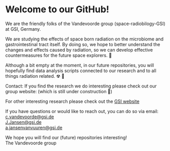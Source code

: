 # Welcome to our GitHub!

We are the friendly folks of the Vandevoorde group (space-radiobilogy-GSI) at GSI, Germany.


We are studying the effects of space born radiation on the microbiome and gastrointestinal tract itself.
By doing so, we hope to better understand the changes and effects caused by radiation, so we can develop effective countermeasures for the future space explorers. 🚀

Although a bit empty at the moment, in our future repositories, you will hopefully find data analysis scripts connected to our research and to all things radiation related. ☢ 🙂


Contact:
If you find the research we do interesting  please check out our group website:
(which is still under construction 🚧)

For other interesting research please check out the [GSI website](https://www.gsi.de/en/start/news)

If you have questions or would like to reach out, you can do so via email:   
c.vandevoorde@gsi.de      
J.Jansen@gsi.de   
a.jansenvanvuuren@gsi.de


We hope you will find our (future) repositories interesting!   
The Vandevoorde group




<!---
space-radiobiology-GSI/space-radiobiology-GSI is a ✨ special ✨ repository because its `README.md` (this file) appears on your GitHub profile.
You can click the Preview link to take a look at your changes.
--->
